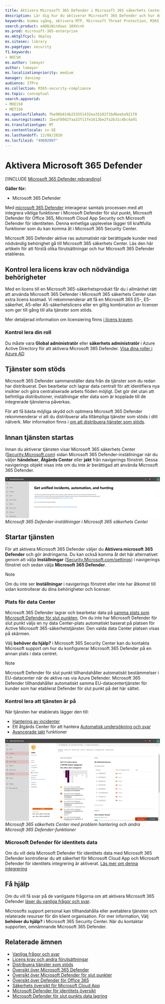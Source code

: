 ```yaml
---
title: Aktivera Microsoft 365 Defender i Microsoft 365 säkerhets Center
description: Lär dig hur du aktiverar Microsoft 365 Defender och hur du integrerar dina säkerhets tillbud och svar.
keywords: komma igång, aktivera MTP, Microsoft Threat Protection, M365, säkerhet, data plats, behörigheter, licens kvalificering, sidan Inställningar
search.product: eADQiWindows 10XVcnh
ms.prod: microsoft-365-enterprise
ms.mktglfcycl: deploy
ms.sitesec: library
ms.pagetype: security
f1.keywords:
- NOCSH
ms.author: lomayor
author: lomayor
ms.localizationpriority: medium
manager: dansimp
audience: ITPro
ms.collection: M365-security-compliance
ms.topic: conceptual
search.appverid:
- MOE150
- MET150
ms.openlocfilehash: fbe98b814b253551432ea35102f2bd6eeba921f8
ms.sourcegitcommit: 1beaf89d2faa32f11fe1613be2fa2b31c4bc4a91
ms.translationtype: MT
ms.contentlocale: sv-SE
ms.lasthandoff: 12/08/2020
ms.locfileid: "49602097"
---
```

# <a name="turn-on-microsoft-365-defender"></a>Aktivera Microsoft 365 Defender

[!INCLUDE [Microsoft 365 Defender rebranding](../includes/microsoft-defender.md)]


**Gäller för:**
- Microsoft 365 Defender

Med [microsoft 365 Defender](microsoft-threat-protection.md) interagerar samtals processen med att integrera viktiga funktioner i Microsoft Defender för slut punkt, Microsoft Defender för Office 365, Microsoft Cloud App Security och Microsoft Defender för identiteten. Denna enhetliga upplevelse lägger till kraftfulla funktioner som du kan komma åt i Microsoft 365 Security Center.

Microsoft 365 Defender aktive ras automatiskt när berättigade kunder med nödvändig behörighet gå till Microsoft 365 säkerhets Center. Läs den här artikeln för att förstå olika förutsättningar och hur Microsoft 365 Defender etableras.

## <a name="check-license-eligibility-and-required-permissions"></a>Kontrol lera licens krav och nödvändiga behörigheter
Med en licens till en Microsoft 365-säkerhetsprodukt får du i allmänhet rätt att använda Microsoft 365 Defender i Microsoft 365 säkerhets Center utan extra licens kostnad. Vi rekommenderar att få en Microsoft 365 E5-, E5-säkerhet, A5-eller A5-säkerhetslicens eller en giltig kombination av licenser som ger till gång till alla tjänster som stöds.

Mer detaljerad information om licensiering finns [i licens kraven](prerequisites.md#licensing-requirements).

### <a name="check-your-role"></a>Kontrol lera din roll
Du måste vara **Global administratör** eller **säkerhets administratör** i Azure Active Directory för att aktivera Microsoft 365 Defender. [Visa dina roller i Azure AD](https://docs.microsoft.com//azure/active-directory/users-groups-roles/directory-manage-roles-portal)

## <a name="supported-services"></a>Tjänster som stöds
Microsoft 365 Defender sammanställer data från de tjänster som du redan har distribuerat. Den bearbetar och lagrar data centralt för att identifiera nya insikter och göra centraliserade arbets flöden möjligt. Det gör det utan att befintliga distributioner, inställningar eller data som är kopplade till de integrerade tjänsterna påverkas.

För att få bästa möjliga skydd och optimera Microsoft 365 Defender rekommenderar vi att du distribuerar alla tillämpliga tjänster som stöds i ditt nätverk. Mer information finns i [om att distribuera tjänster som stöds](deploy-supported-services.md).

## <a name="before-starting-the-service"></a>Innan tjänsten startas
Innan du aktiverar tjänsten visar Microsoft 365 säkerhets Center ([Security.Microsoft.com](https://security.microsoft.com)) sidan Microsoft 365 Defender-inställningar när du väljer **händelser**, **Åtgärds Center** eller **jakt** från navigerings fönstret. Dessa navigerings objekt visas inte om du inte är berättigad att använda Microsoft 365 Defender.

![Bild av sidan Microsoft 365 Defender-inställningar som visas om Microsoft 365 Defender inte har Aktiver ATS på ](../../media/mtp-enable/mtp-settings.png)
 *Microsoft 365 Defender-inställningar i Microsoft 365 säkerhets Center*

## <a name="starting-the-service"></a>Startar tjänsten
För att aktivera Microsoft 365 Defender väljer du **Aktivera microsoft 365 Defender** och gör ändringarna. Du kan också komma åt det här alternativet genom att välja **Inställningar** ([Security.Microsoft.com/settings](https://security.microsoft.com/settings)) i navigerings fönstret och sedan välja **Microsoft 365 Defender**.

>[!NOTE]
>Om du inte ser **Inställningar** i navigerings fönstret eller inte har åtkomst till sidan kontrollerar du dina behörigheter och licenser.

### <a name="data-center-location"></a>Plats för data Center
Microsoft 365 Defender lagrar och bearbetar data på [samma plats som Microsoft Defender för slut punkten](https://docs.microsoft.com/windows/security/threat-protection/microsoft-defender-atp/data-storage-privacy). Om du inte har Microsoft Defender för slut punkt väljs en ny data Center-plats automatiskt baserat på platsen för Active Microsoft 365-säkerhetstjänster. Den valda data Center platsen visas på skärmen. 

Välj **behöver du hjälp?** i Microsoft 365 Security Center kan du kontakta Microsoft support om hur du konfigurerar Microsoft 365 Defender på en annan plats i data centret. 

>[!NOTE]
>Microsoft Defender för slut punkt tillhandahåller automatiskt bestämmelser i EU-datacenter när de aktive ras via Azure Defender. Microsoft 365 Defender tillhandahåller automatiskt samma EU-datacentertjänster för kunder som har etablerat Defender för slut punkt på det här sättet. 

### <a name="confirm-that-the-service-is-on"></a>Kontrol lera att tjänsten är på
När tjänsten har etablerats lägger den till:

- [Hantering av incidenter](incidents-overview.md)
- Ett åtgärds Center för att hantera [Automatisk undersökning och svar](mtp-autoir.md)
- [Avancerade jakt](advanced-hunting-overview.md) funktioner

![Bild av navigerings fönstret i Microsoft 365 säkerhets Center med Microsoft 365 Defender funktioner ](../../media/mtp-enable/mtp-on.png)
 *Microsoft 365 säkerhets Center med problem hantering och andra Microsoft 365 Defender-funktioner*

### <a name="getting-microsoft-defender-for-identity-data"></a>Microsoft Defender för identitets data
Om du vill dela Microsoft Defender för identitets data med Microsoft 365 Defender kontrollerar du att säkerhet för Microsoft Cloud App och Microsoft Defender för identitets integrering är aktiverat. [Läs mer om denna integrering](https://docs.microsoft.com/cloud-app-security/aatp-integration)


## <a name="get-assistance"></a>Få hjälp

Om du vill få svar på de vanligaste frågorna om att aktivera Microsoft 365 Defender [läser du vanliga frågor och svar](mtp-enable-faq.md).

Microsofts support personal kan tillhandahålla eller avetablera tjänsten och relaterade resurser för din klient organisation. För mer information, Välj **behöver du hjälp?** i Microsoft 365 Security Center. När du kontaktar supporten, omnämnande Microsoft 365 Defender.

## <a name="related-topics"></a>Relaterade ämnen

- [Vanliga frågor och svar](mtp-enable-faq.md)
- [Licens krav och andra förutsättningar](prerequisites.md)
- [Distribuera tjänster som stöds](deploy-supported-services.md)
- [Översikt över Microsoft 365 Defender](microsoft-threat-protection.md)
- [Översikt över Microsoft Defender för slut punkter](https://docs.microsoft.com/windows/security/threat-protection/microsoft-defender-atp/microsoft-defender-advanced-threat-protection)
- [Översikt över Defender för Office 365](../office-365-security/office-365-atp.md)
- [Säkerhets översikt för Microsoft Cloud App](https://docs.microsoft.com/cloud-app-security/what-is-cloud-app-security)
- [Microsoft Defender för identitets översikt](https://docs.microsoft.com/azure-advanced-threat-protection/what-is-atp)
- [Microsoft Defender för slut punkts data lagring](https://docs.microsoft.com/windows/security/threat-protection/microsoft-defender-atp/data-storage-privacy)
